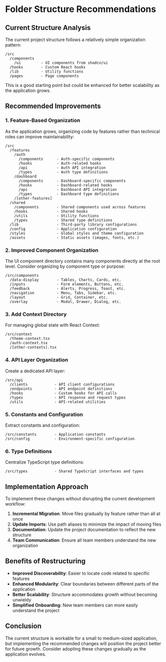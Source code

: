 
# Folder Structure Recommendations

## Current Structure Analysis

The current project structure follows a relatively simple organization pattern:

```
/src
  /components
    /ui         - UI components from shadcn/ui
  /hooks        - Custom React hooks
  /lib          - Utility functions
  /pages        - Page components
```

This is a good starting point but could be enhanced for better scalability as the application grows.

## Recommended Improvements

### 1. Feature-Based Organization

As the application grows, organizing code by features rather than technical roles can improve maintainability:

```
/src
  /features
    /auth
      /components      - Auth-specific components
      /hooks           - Auth-related hooks
      /api             - Auth API integration
      /types           - Auth type definitions
    /dashboard
      /components      - Dashboard-specific components
      /hooks           - Dashboard-related hooks
      /api             - Dashboard API integration
      /types           - Dashboard type definitions
    /[other-features]
  /shared
    /components        - Shared components used across features
    /hooks             - Shared hooks
    /utils             - Utility functions
    /types             - Shared type definitions
  /lib                 - Third-party library configurations
  /config              - Application configuration
  /styles              - Global styles and theme configuration
  /assets              - Static assets (images, fonts, etc.)
```

### 2. Improved Component Organization

The UI component directory contains many components directly at the root level. Consider organizing by component type or purpose:

```
/src/components
  /data-display        - Tables, Charts, Cards, etc.
  /inputs              - Form elements, Buttons, etc.
  /feedback            - Alerts, Progress, Toast, etc.
  /navigation          - Menu, Tabs, Sidebar, etc.
  /layout              - Grid, Container, etc.
  /overlay             - Modal, Drawer, Dialog, etc.
```

### 3. Add Context Directory

For managing global state with React Context:

```
/src/context
  /theme-context.tsx
  /auth-context.tsx
  /[other-contexts].tsx
```

### 4. API Layer Organization

Create a dedicated API layer:

```
/src/api
  /clients            - API client configurations
  /endpoints          - API endpoint definitions
  /hooks              - Custom hooks for API calls
  /types              - API response and request types
  /utils              - API-related utilities
```

### 5. Constants and Configuration

Extract constants and configuration:

```
/src/constants        - Application constants
/src/config           - Environment-specific configuration
```

### 6. Type Definitions

Centralize TypeScript type definitions:

```
/src/types            - Shared TypeScript interfaces and types
```

## Implementation Approach

To implement these changes without disrupting the current development workflow:

1. **Incremental Migration**: Move files gradually by feature rather than all at once
2. **Update Imports**: Use path aliases to minimize the impact of moving files
3. **Documentation**: Update the project documentation to reflect the new structure
4. **Team Communication**: Ensure all team members understand the new organization

## Benefits of Restructuring

- **Improved Discoverability**: Easier to locate code related to specific features
- **Enhanced Modularity**: Clear boundaries between different parts of the application
- **Better Scalability**: Structure accommodates growth without becoming unwieldy
- **Simplified Onboarding**: New team members can more easily understand the project

## Conclusion

The current structure is workable for a small to medium-sized application, but implementing the recommended changes will position the project better for future growth. Consider adopting these changes gradually as the application evolves.
